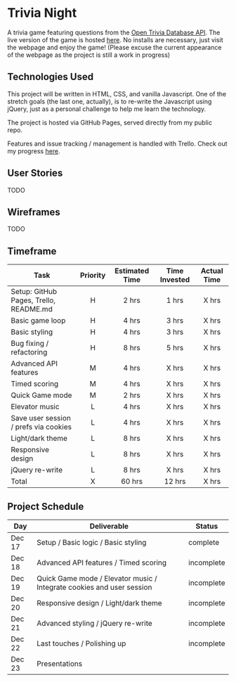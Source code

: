 # Trivia Night

A trivia game featuring questions from the [Open Trivia Database API](https://opentdb.com/api_config.php). The live version of the game is hosted [here](https://fahali.github.io/trivia_night). No installs are necessary, just visit the webpage and enjoy the game! (Please excuse the current appearance of the webpage as the project is still a work in progress)

## Technologies Used

This project will be written in HTML, CSS, and vanilla Javascript. One of the stretch goals (the last one, actually), is to re-write the Javascript using jQuery, just as a personal challenge to help me learn the technology.

The project is hosted via GitHub Pages, served directly from my public repo.

Features and issue tracking / management is handled with Trello. Check out my progress [here](https://trello.com/b/LL1B6SMi/trivia-night-seir-p1).

## User Stories

TODO

## Wireframes

TODO

## Timeframe

| Task                                   | Priority | Estimated Time | Time Invested | Actual Time |
| -------------------------------------- | :------: | :------------: | :-----------: | :---------: |
| Setup: GitHub Pages, Trello, README.md |    H     |     2 hrs      |     1 hrs     |    X hrs    |
| Basic game loop                        |    H     |     4 hrs      |     3 hrs     |    X hrs    |
| Basic styling                          |    H     |     4 hrs      |     3 hrs     |    X hrs    |
| Bug fixing / refactoring               |    H     |     8 hrs      |     5 hrs     |    X hrs    |
| Advanced API features                  |    M     |     4 hrs      |     X hrs     |    X hrs    |
| Timed scoring                          |    M     |     4 hrs      |     X hrs     |    X hrs    |
| Quick Game mode                        |    M     |     2 hrs      |     X hrs     |    X hrs    |
| Elevator music                         |    L     |     4 hrs      |     X hrs     |    X hrs    |
| Save user session / prefs via cookies  |    L     |     4 hrs      |     X hrs     |    X hrs    |
| Light/dark theme                       |    L     |     8 hrs      |     X hrs     |    X hrs    |
| Responsive design                      |    L     |     8 hrs      |     X hrs     |    X hrs    |
| jQuery re-write                        |    L     |     8 hrs      |     X hrs     |    X hrs    |
| Total                                  |    X     |     60 hrs     |    12 hrs     |    X hrs    |

## Project Schedule

| Day    | Deliverable                                                           | Status     |
| ------ | --------------------------------------------------------------------- | ---------- |
| Dec 17 | Setup / Basic logic / Basic styling                                   | complete   |
| Dec 18 | Advanced API features / Timed scoring                                 | incomplete |
| Dec 19 | Quick Game mode / Elevator music / Integrate cookies and user session | incomplete |
| Dec 20 | Responsive design / Light/dark theme                                  | incomplete |
| Dec 21 | Advanced styling / jQuery re-write                                    | incomplete |
| Dec 22 | Last touches / Polishing up                                           | incomplete |
| Dec 23 | Presentations                                                         |
